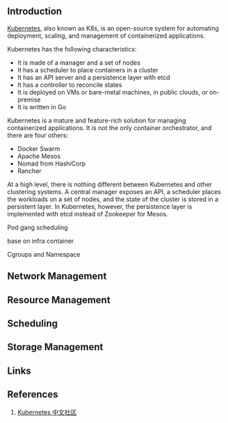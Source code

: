 ## Introduction

[Kubernetes](https://kubernetes.io/), also known as K8s, is an open-source system for automating deployment, scaling, and management of containerized applications.

Kubernetes has the following characteristics:

- It is made of a manager and a set of nodes
- It has a scheduler to place containers in a cluster
- It has an API server and a persistence layer with etcd
- It has a controller to reconcile states
- It is deployed on VMs or bare-metal machines, in public clouds, or on-premise
- It is written in Go

Kubernetes is a mature and feature-rich solution for managing containerized applications. It is not the only container orchestrator, and there are four others:

- Docker Swarm
- Apache Mesos
- Nomad from HashiCorp
- Rancher

At a high level, there is nothing different between Kubernetes and other clustering systems. 
A central manager exposes an API, a scheduler places the workloads on a set of nodes, and the state of the cluster is stored in a persistent layer.
In Kubernetes, however, the persistence layer is implemented with etcd instead of Zookeeper for Mesos.


Pod gang scheduling

base on infra container



Cgroups and Namespace 

## Network Management

## Resource Management

## Scheduling

## Storage Management




## Links


## References

1. [Kubernetes 中文社区](https://www.kubernetes.org.cn/docs)